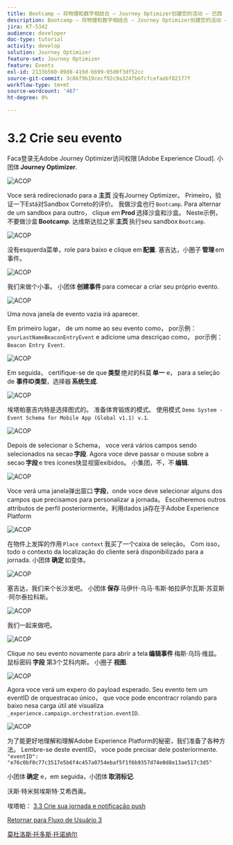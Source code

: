 ```yaml
---
title: Bootcamp — 将物理和数字相结合 — Journey Optimizer创建您的活动 — 巴西
description: Bootcamp — 将物理和数字相结合 — Journey Optimizer创建您的活动 — 巴西
jira: KT-5342
audience: developer
doc-type: tutorial
activity: develop
solution: Journey Optimizer
feature-set: Journey Optimizer
feature: Events
exl-id: 2133b560-09d8-419d-bb99-05d0f3df52cc
source-git-commit: 3c86f9b19cecf92c9a324fb6fcfcefaebf82177f
workflow-type: tm+mt
source-wordcount: '467'
ht-degree: 0%

---
```


# 3.2 Crie seu evento

Faca登录无Adobe Journey Optimizer访问权限 [Adobe Experience Cloud]. 小团体 **Journey Optimizer**.

![ACOP](./images/acophome.png)

Voce será redirecionado para a **主页** 没有Journey Optimizer。 Primeiro，验证一下Está对Sandbox Correto的评价。 我做沙盒也行 `Bootcamp`. Para alternar de um sandbox para outtro， clique em **Prod** 选择沙盒和沙盒。 Neste示例，不要做沙盒 **Bootcamp**. 达维斯达拉之家 **主页** 执行seu sandbox `Bootcamp`.

![ACOP](./images/acoptriglp.png)

没有esquerda菜单，role para baixo e clique em **配置**. 塞吉达，小圈子 **管理** em事件。

![ACOP](./images/acopmenu.png)

我们来做个小事。 小团体 **创建事件** para comecar a criar seu próprio evento.

![ACOP](./images/emptyevent.png)

Uma nova janela de evento vazia irá aparecer.

Em primeiro lugar， de um nome ao seu evento como， por示例： `yourLastNameBeaconEntryEvent` e adicione uma descriçao como， por示例： `Beacon Entry Event`.

![ACOP](./images/eventdescription.png)

Em seguida， certifique-se de que **类型** 绝对的科莫 **单一** e， para a seleção de **事件ID类型**，选择器 **系统生成**.

![ACOP](./images/eventidtype.png)

埃塔帕塞吉内特是选择图式的。 准备体育锻炼的模式。 使用模式 `Demo System - Event Schema for Mobile App (Global v1.1) v.1`.

![ACOP](./images/eventschema.png)

Depois de selecionar o Schema， voce verá vários campos sendo selecionados na secao **字段**. Agora voce deve passar o mouse sobre a secao **字段** e tres ícones快显视窗exibidos。 小集团，不，不 **编辑**.

![ACOP](./images/eventpayload.png)

Voce verá uma janela弹出窗口 **字段**，onde voce deve selecionar alguns dos campos que precisamos para personalizar a jornada。 Escolheremos outros attributos de perfil posteriormente，利用dados já存在于Adobe Experience Platform

![ACOP](./images/eventfields.png)

在物件上发挥的作用 `Place context` 我买了一个caixa de seleção。 Com isso， todo o contexto da localização do cliente será disponibilizado para a jornada. 小团体 **确定** 如变体。

![ACOP](./images/eventpayloadbr.png)

塞吉达，我们来个长沙发吧。 小团体 **保存** 马伊什·乌马·韦斯·帕拉萨尔瓦斯·苏亚斯·阿尔泰拉科斯。

![ACOP](./images/eventsave.png)

我们一起来做吧。

![ACOP](./images/eventdone.png)

Clique no seu evento novamente para abrir a tela **编辑事件** 梅斯·乌玛·维兹。 鼠标密码 **字段** 第3个艾科内斯。 小圈子 **视图**.

![ACOP](./images/viewevent.png)

Agora voce verá um expero do payload esperado.
Seu evento tem um eventID de orquestracao único， que voce pode encontracr rolando para baixo nesa carga útil até visualiza `_experience.campaign.orchestration.eventID`.

![ACOP](./images/payloadeventID.png)

为了能更好地理解和理解Adobe Experience Platform的秘密，我们准备了各种方法。 Lembre-se deste eventID， voce pode precisar dele posteriormente.
`"eventID": "e76c0bf0c77c3517e5b6f4c457a0754ebaf5f1f6b9357d74e0d8e13ae517c3d5"`

小团体 **确定** e，em seguida，小团体 **取消标记**.

沃斯·特米努埃斯特·艾希西奥。

埃塔帕： [3.3 Crie sua jornada e notificação push](./ex3.md)

[Retornar para Fluxo de Usuário 3](./uc3.md)

[莫杜洛斯·托多斯·托诺纳尔](../../overview.md)
